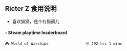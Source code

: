 ## Ricter Z 食用说明
- 喜欢猫猫，是个冇猫孤儿

<!-- steam-box start -->
#### - Steam playtime leaderboard
```text
🎮 World of Warships                 🕘 292 hrs 1 mins
```
<!-- Powered by https://github.com/YouEclipse/steam-box . -->
<!-- steam-box end -->
